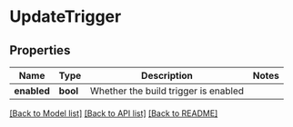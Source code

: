 # UpdateTrigger

## Properties
Name | Type | Description | Notes
------------ | ------------- | ------------- | -------------
**enabled** | **bool** | Whether the build trigger is enabled | 

[[Back to Model list]](../README.md#documentation-for-models) [[Back to API list]](../README.md#documentation-for-api-endpoints) [[Back to README]](../README.md)

